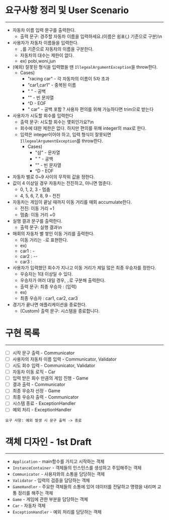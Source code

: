 # 요구사항 정리 및 User Scenario

---
* 자동차 이름 입력 문구를 출력한다.
  * 출력 문구: 경주할 자동차 이름을 입력하세요.(이름은 쉼표(,) 기준으로 구분)\n
* 사용자가 자동차 이름들을 입력한다.
  * `,`를 기준으로 자동차의 이름을 구분한다.
  * 자동차의 대수는 제한이 없다.
  * ex) pobi,woni,jun
* (예외) 잘못된 형식을 입력했을 땐 `IllegealArgumentException`을 throw한다.
  * Cases)
    * "racing car" - 각 자동차의 이름이 5자 초과
    * "car1,car1" - 중복된 이름
    * " " - 공백
    * "" - 빈 문자열
    * ^D - EOF
    * " car" - 공백 포함 ? 사용자 편의를 위해 가능하다면 trim으로 받는다
* 사용자가 시도할 회수를 입력한다
  * 출력 문구: 시도할 회수는 몇회인가요?\n
  * 회수에 대한 제한은 없다. 하지만 편의를 위해 integer의 max로 한다.
  * 입력은 integer이어야 하고, 입력 형식이 잘못되면 `IllegealArgumentException`를 throw한다.
    * Cases)
      * "삼" - 문자열
      * " " - 공백
      * "" - 빈 문자열
      * ^D - EOF
* 자동차 별로 0~9 사이의 무작위 값을 정한다.
* 값이 4 이상일 경우 자동차는 전진하고, 아니면 멈춘다.
  * 0, 1, 2, 3 - 멈춤
  * 4, 5, 6, 7, 8, 9 - 전진
* 자동차는 게임이 끝날 때까지 이동 거리를 매회 accumulate한다.
  * 전진: 이동 거리 +1
  * 멈춤: 이동 거리 +0
* 실행 결과 문구를 출력한다.
  * 출력 문구: 실행 결과\n
* 매회의 자동차 별 쌓인 이동 거리를 출력한다.
  * 이동 거리는 `-`로 표현한다.
  * ex)
  * car1 : - 
  * car2 : --
  * car3 :
* 사용자가 입력했던 회수가 지나고 이동 거리가 제일 많은 최종 우승자를 정한다.
  * 우승자는 1대 이상일 수 있다.
  * 우승자가 여러 대일 경우, `,`로 구분해 출력한다.
  * 출력 문구: 최종 우승자 : (입력)
  * ex)
  * 최종 우승자 : car1, car2, car3
* 경기가 끝나면 애플리케이션을 종료한다.
  * (Custom) 출력 문구: 시스템을 종료합니다.

# 구현 목록

---
- [ ] 시작 문구 출력 - Communicator
- [ ] 사용자의 자동차 이름 입력 - Communicator, Validator
- [ ] 시도 회수 입력 - Communicator, Validator
- [ ] 자동차 이동 로직 - Car
- [ ] 입력 받은 회수 만큼의 게임 진행 - Game
- [ ] 결과 출력 - Communicator
- [ ] 최종 우승자 선정 - Game
- [ ] 최종 우승자 출력 - Communicator
- [ ] 시스템 종료 - ExceptionHandler
- [ ] 예외 처리 - ExceptionHandler
```
요구 사항: 예외 발생 시 문구 출력 -> 종료
```

# 객체 디자인 - 1st Draft

---
* `Application` - main함수를 가지고 시작하는 객체
* `InstanceContainer` - 객체들의 인스턴스를 생성하고 주입해주는 객체
* `Communicator` - 사용자와의 소통을 담당하는 객체
* `Validator` - 입력의 검증을 담당하는 객체
* `GameHandler` - 주요한 객체들의 소통에 있어 데이터를 전달하고 명령을 내리며 교통 정리를 해주는 객체
* `Game` - 게임에 관한 부분을 담당하는 객체
* `Car` - 자동차 객체
* `ExceptionHandler` - 예외 처리를 담당하는 객체
